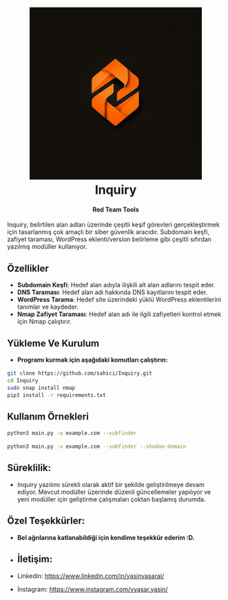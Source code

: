 <h1 align="center">
  <a href="https://github.com/sahici/Inquiry"><img src="https://raw.githubusercontent.com/sahici/sahici/refs/heads/main/inquiry.jpg" alt="Inquiry" width="400" height="400"></a>
  <br>
  Inquiry
  <br>
</h1>

<h4 align="center">Red Team Tools</h4>

Inquiry, belirtilen alan adları üzerinde çeşitli keşif görevleri gerçekleştirmek için tasarlanmış çok amaçlı bir siber güvenlik aracıdır. Subdomain keşfi, zafiyet taraması, WordPress eklenti/version belirleme gibi çeşitli sıfırdan yazılmış modüller kullanıyor.

## Özellikler

- **Subdomain Keşfi**: Hedef alan adıyla ilişkili alt alan adlarını tespit eder.
- **DNS Taraması**: Hedef alan adı hakkında DNS kayıtlarını tespit eder.
- **WordPress Tarama**: Hedef site üzerindeki yüklü WordPress eklentilerini tanımlar ve kaydeder.
- **Nmap Zafiyet Taraması**: Hedef alan adı ile ilgili zafiyetleri kontrol etmek için Nmap çalıştırır.

## Yükleme Ve Kurulum

- **Programı kurmak için aşağıdaki komutları çalıştırın:**

```bash
git clone https://github.com/sahici/Inquiry.git
cd Inquiry
sudo snap install nmap
pip3 install -r requirements.txt
```

## Kullanım Örnekleri
```bash
python3 main.py -u example.com --subfinder
```
```bash
python3 main.py -u example.com --subfinder --shodan-domain
```
## Süreklilik:

- Inquiry yazılımı sürekli olarak aktif bir şekilde geliştirilmeye devam ediyor. Mevcut modüller üzerinde düzenli güncellemeler yapılıyor ve yeni modüller için geliştirme çalışmaları çoktan başlamış durumda.

## Özel Teşekkürler:
- **Bel ağrılarına katlanabildiği için kendime teşekkür ederim :D.**

- ## İletişim:
- Linkedin: https://www.linkedin.com/in/yasinyasarai/
- İnstagram: https://www.instagram.com/yyasar.yasin/
